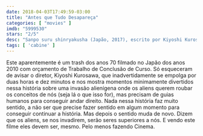 ```yaml
---
date: 2018-04-03T17:49:59-03:00
title: "Antes que Tudo Desapareça"
categories: [ "movies" ]
imdb: "5999530"
stars: "2/5"
desc: "Sanpo suru shinryakusha (Japão, 2017), escrito por Kiyoshi Kurosawa e Sachiko Tanaka (baseados na peça de Tomohiro Maekawa), dirigido por Kiyoshi Kurosawa, com Masami Nagasawa, Ryûhei Matsuda, Hiroki Hasegawa."
tags: [ 'cabine' ]
---
```

Este aparentemente é um trash dos anos 70 filmado no Japão dos anos 2010 com orçamento de Trabalho de Conclusão de Curso. Só esqueceram de avisar o diretor, Kiyoshi Kurosawa, que inadvertidamente se empolga por duas horas e dez minutos e nos mostra momentos minimamente divertidos nessa história sobre uma invasão alienígena onde os aliens querem roubar os conceitos de nós (seja lá o que isso for), mas precisam de guias humanos para conseguir andar direito. Nada nessa história faz muito sentido, a não ser que precise fazer sentido em algum momento para conseguir continuar a história. Mas depois o sentido muda de novo. Dizem que os aliens, se nos invadirem, serão seres superiores a nós. E vendo este filme eles devem ser, mesmo. Pelo menos fazendo Cinema.
